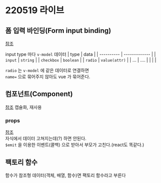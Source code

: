 # 220519 라이브

## 폼 입력 바인딩(Form input binding)
[참조](./22051801-fc.md#폼-입력-바인딩form-input-binding)

input type 마다 `v-model` 데이터
| type       | data          |
| ---------- | ------------- |
| `input`    | `string`      |
| `checkbox` | `boolean`     |
| `radio`    | `value(attr)` |
| ...        | ....          |
|            |               |

`radio` 는 `v-model` 에 같은 데이터로 연결하면  
`name=` 으로 묶어주지 않아도 vue 가 묶어준다.

## 컴포넌트(Component)
[참조](./22051801-fc.md#컴포넌트component)
캡슐화, 재사용

### props
[참조](./22051801-fc.md#props---속성처럼-받아서-쓸-수-있는-것)  
자식에서 데이터 고쳐지는데(?) 하면 안된다.  
`$emit` 을 이용한 이벤트(콜백) 으로 받아서 부모가 고친다.(react도 똑같다.)  


## 팩토리 함수
함수가 참조형 데이터(객체, 배열, 함수)면 팩토리 함수라고 부른다